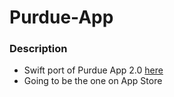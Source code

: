 Purdue-App
==========

### Description
- Swift port of Purdue App 2.0 [here](https://github.com/Purdue-iOS-Dev-Club/Purdue-App)
- Going to be the one on App Store
